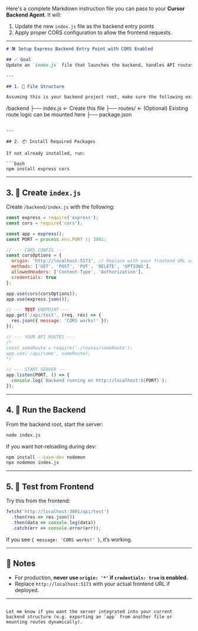 Here's a complete Markdown instruction file you can pass to your **Cursor Backend Agent**. It will:

1. Update the new `index.js` file as the backend entry points
2. Apply proper CORS configuration to allow the frontend requests.

---

```markdown
# 🛠️ Setup Express Backend Entry Point with CORS Enabled

## ✅ Goal
Update an `index.js` file that launches the backend, handles API routes, and correctly sets CORS headers to allow frontend access.

---

## 1. 📁 File Structure

Assuming this is your backend project root, make sure the following exists or is created:

```

/backend
├── index.js  ← Create this file
├── routes/   ← (Optional) Existing route logic can be mounted here
├── package.json

````

---

## 2. 📦 Install Required Packages

If not already installed, run:

```bash
npm install express cors
````

---

## 3. 📄 Create `index.js`

Create `/backend/index.js` with the following:

```js
const express = require('express');
const cors = require('cors');

const app = express();
const PORT = process.env.PORT || 3001;

// --- CORS CONFIG ---
const corsOptions = {
  origin: 'http://localhost:5173', // Replace with your frontend URL or '*'
  methods: ['GET', 'POST', 'PUT', 'DELETE', 'OPTIONS'],
  allowedHeaders: ['Content-Type', 'Authorization'],
  credentials: true
};

app.use(cors(corsOptions));
app.use(express.json());

// --- TEST ENDPOINT ---
app.get('/api/test', (req, res) => {
  res.json({ message: 'CORS works!' });
});

// --- YOUR API ROUTES ---
/*
const someRoute = require('./routes/someRoute');
app.use('/api/some', someRoute);
*/

// --- START SERVER ---
app.listen(PORT, () => {
  console.log(`Backend running on http://localhost:${PORT}`);
});
```

---

## 4. 🚀 Run the Backend

From the backend root, start the server:

```bash
node index.js
```

If you want hot-reloading during dev:

```bash
npm install --save-dev nodemon
npx nodemon index.js
```

---

## 5. 🧪 Test from Frontend

Try this from the frontend:

```js
fetch('http://localhost:3001/api/test')
  .then(res => res.json())
  .then(data => console.log(data))
  .catch(err => console.error(err));
```

If you see `{ message: 'CORS works!' }`, it’s working.

---

## 🔐 Notes

* For production, **never use `origin: '*'` if `credentials: true` is enabled.**
* Replace `http://localhost:5173` with your actual frontend URL if deployed.

---

```

Let me know if you want the server integrated into your current backend structure (e.g. exporting an `app` from another file or mounting routes dynamically).
```
